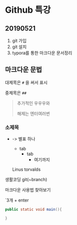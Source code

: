 # Github 특강

##  20190521

1. git 가입
2.  git 설치
3.  typora를 통한 마크다운 문서정리

## 마크다운 문법

대제목은 `#`  을 써서 표시

중제목은 `##` 

> 추가적인 우우우와
>
> 해제는 엔터여러번

### 소제목

* -> 별표 하나

  * tab
    * tab
      * 여기까지

  Linus torvalds



생활코딩 git(~branch)



마크다운 사용법 찾아보기



`3개 + enter

```Java
public static void main(){

}
```

